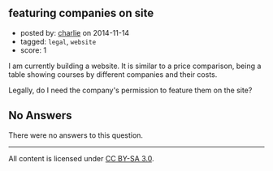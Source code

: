 ## featuring companies on site

- posted by: [charlie](https://stackexchange.com/users/5332480/charlie) on 2014-11-14
- tagged: `legal`, `website`
- score: 1

I am currently building a website. It is similar to a price comparison, being a table showing courses by different companies and their costs. 

Legally, do I need the company's permission to feature them on the site? 


## No Answers

There were no answers to this question.


---

All content is licensed under [CC BY-SA 3.0](https://creativecommons.org/licenses/by-sa/3.0/).
